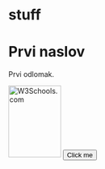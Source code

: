 # stuff
<!DOCTYPE html>
<html>
<title>Prvi projekat</title>
<body>

<h1>Prvi naslov</h1>
<p>Prvi odlomak.</p>
<img src="w3schools.jpg" alt="W3Schools.com" width="104" height="142">
<button>Click me</button>

</body>
</html>

